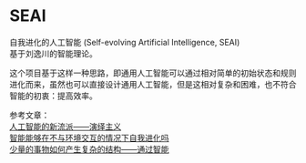 # SEAI
自我进化的人工智能 (Self-evolving Artificial Intelligence, SEAI)  
基于刘逸川的智能理论。

这个项目基于这样一种思路，即通用人工智能可以通过相对简单的初始状态和规则进化而来，虽然也可以直接设计通用人工智能，但是这相对复杂和困难，也不符合智能的初衷：提高效率。

参考文章：  
[人工智能的新流派——演绎主义](https://zhuanlan.zhihu.com/p/714750458)  
[智能能够在不与环境交互的情况下自我进化吗](https://zhuanlan.zhihu.com/p/713942025)  
[少量的事物如何产生复杂的结构——通过智能](https://zhuanlan.zhihu.com/p/711301581)  
